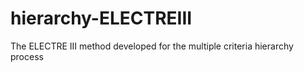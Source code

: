 # hierarchy-ELECTREIII
The ELECTRE III method developed for the multiple criteria hierarchy process
